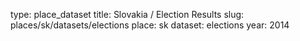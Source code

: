 type: place_dataset
title: Slovakia / Election Results
slug: places/sk/datasets/elections
place: sk
dataset: elections
year: 2014
